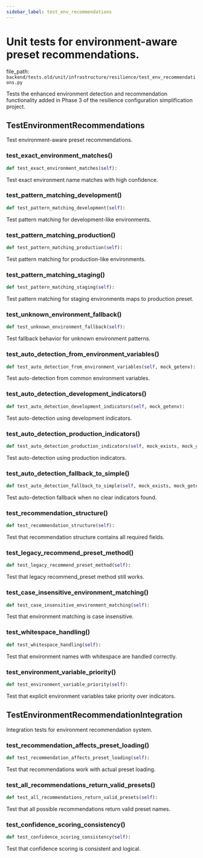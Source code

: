 ```yaml
---
sidebar_label: test_env_recommendations
---
```


# Unit tests for environment-aware preset recommendations.

  file_path: `backend/tests.old/unit/infrastructure/resilience/test_env_recommendations.py`

Tests the enhanced environment detection and recommendation functionality
added in Phase 3 of the resilience configuration simplification project.

## TestEnvironmentRecommendations

Test environment-aware preset recommendations.

### test_exact_environment_matches()

```python
def test_exact_environment_matches(self):
```

Test exact environment name matches with high confidence.

### test_pattern_matching_development()

```python
def test_pattern_matching_development(self):
```

Test pattern matching for development-like environments.

### test_pattern_matching_production()

```python
def test_pattern_matching_production(self):
```

Test pattern matching for production-like environments.

### test_pattern_matching_staging()

```python
def test_pattern_matching_staging(self):
```

Test pattern matching for staging environments maps to production preset.

### test_unknown_environment_fallback()

```python
def test_unknown_environment_fallback(self):
```

Test fallback behavior for unknown environment patterns.

### test_auto_detection_from_environment_variables()

```python
def test_auto_detection_from_environment_variables(self, mock_getenv):
```

Test auto-detection from common environment variables.

### test_auto_detection_development_indicators()

```python
def test_auto_detection_development_indicators(self, mock_getenv):
```

Test auto-detection using development indicators.

### test_auto_detection_production_indicators()

```python
def test_auto_detection_production_indicators(self, mock_exists, mock_getenv):
```

Test auto-detection using production indicators.

### test_auto_detection_fallback_to_simple()

```python
def test_auto_detection_fallback_to_simple(self, mock_exists, mock_getenv):
```

Test auto-detection fallback when no clear indicators found.

### test_recommendation_structure()

```python
def test_recommendation_structure(self):
```

Test that recommendation structure contains all required fields.

### test_legacy_recommend_preset_method()

```python
def test_legacy_recommend_preset_method(self):
```

Test that legacy recommend_preset method still works.

### test_case_insensitive_environment_matching()

```python
def test_case_insensitive_environment_matching(self):
```

Test that environment matching is case insensitive.

### test_whitespace_handling()

```python
def test_whitespace_handling(self):
```

Test that environment names with whitespace are handled correctly.

### test_environment_variable_priority()

```python
def test_environment_variable_priority(self):
```

Test that explicit environment variables take priority over indicators.

## TestEnvironmentRecommendationIntegration

Integration tests for environment recommendation system.

### test_recommendation_affects_preset_loading()

```python
def test_recommendation_affects_preset_loading(self):
```

Test that recommendations work with actual preset loading.

### test_all_recommendations_return_valid_presets()

```python
def test_all_recommendations_return_valid_presets(self):
```

Test that all possible recommendations return valid preset names.

### test_confidence_scoring_consistency()

```python
def test_confidence_scoring_consistency(self):
```

Test that confidence scoring is consistent and logical.
